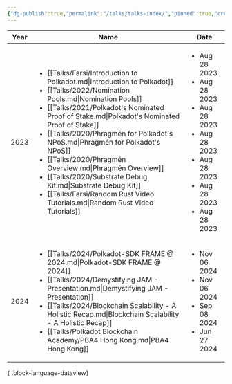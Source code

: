 ```yaml
---
{"dg-publish":true,"permalink":"/talks/talks-index/","pinned":true,"created":"2024-07-26T10:34:59.884+01:00","updated":"2024-11-06T17:46:05.550+00:00"}
---
```



| Year | Name                                                                                                                                                                                                                                                                                                                                                                                                                                                                                                                                                                      | Date                                                                                                                                                  |
| ---- | ------------------------------------------------------------------------------------------------------------------------------------------------------------------------------------------------------------------------------------------------------------------------------------------------------------------------------------------------------------------------------------------------------------------------------------------------------------------------------------------------------------------------------------------------------------------------- | ----------------------------------------------------------------------------------------------------------------------------------------------------- |
| 2023 | <ul><li>[[Talks/Farsi/Introduction to Polkadot.md\\|Introduction to Polkadot]]</li><li>[[Talks/2022/Nomination Pools.md\\|Nomination Pools]]</li><li>[[Talks/2021/Polkadot's Nominated Proof of Stake.md\\|Polkadot's Nominated Proof of Stake]]</li><li>[[Talks/2020/Phragmén for Polkadot's NPoS.md\\|Phragmén for Polkadot's NPoS]]</li><li>[[Talks/2020/Phragmén Overview.md\\|Phragmén Overview]]</li><li>[[Talks/2020/Substrate Debug Kit.md\\|Substrate Debug Kit]]</li><li>[[Talks/Farsi/Random Rust Video Tutorials.md\\|Random Rust Video Tutorials]]</li></ul> | <ul><li>Aug 28 2023</li><li>Aug 28 2023</li><li>Aug 28 2023</li><li>Aug 28 2023</li><li>Aug 28 2023</li><li>Aug 28 2023</li><li>Aug 28 2023</li></ul> |
| 2024 | <ul><li>[[Talks/2024/Polkadot-SDK FRAME @ 2024.md\\|Polkadot-SDK FRAME @ 2024]]</li><li>[[Talks/2024/Demystifying JAM - Presentation.md\\|Demystifying JAM - Presentation]]</li><li>[[Talks/2024/Blockchain Scalability - A Holistic Recap.md\\|Blockchain Scalability - A Holistic Recap]]</li><li>[[Talks/Polkadot Blockchain Academy/PBA4 Hong Kong.md\\|PBA4 Hong Kong]]</li></ul>                                                                                                                                                                                    | <ul><li>Nov 06 2024</li><li>Nov 06 2024</li><li>Sep 08 2024</li><li>Jun 27 2024</li></ul>                                                             |

{ .block-language-dataview}
